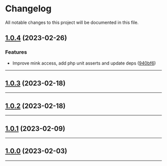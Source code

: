 <!--- BEGIN HEADER -->
# Changelog

All notable changes to this project will be documented in this file.
<!--- END HEADER -->

## [1.0.4](https://github.com/soulcodex/laravel-behat/compare/v1.0.3...v1.0.4) (2023-02-26)

### Features

* Improve mink access, add php unit asserts and update deps ([940bf6](https://github.com/soulcodex/laravel-behat/commit/940bf619864f267ea75555f4a9b547cd15a70405))

---

## [1.0.3](https://github.com/soulcodex/laravel-behat/compare/0.0.0...v1.0.3) (2023-02-18)


---

## [1.0.2](https://github.com/soulcodex/laravel-behat/compare/1.0.1...v1.0.2) (2023-02-18)


---

## [1.0.1](https://github.com/soulcodex/laravel-behat/compare/1.0.0...v1.0.1) (2023-02-09)


---

## [1.0.0](https://github.com/soulcodex/laravel-behat/compare/0.0.0...v1.0.0) (2023-02-03)


---